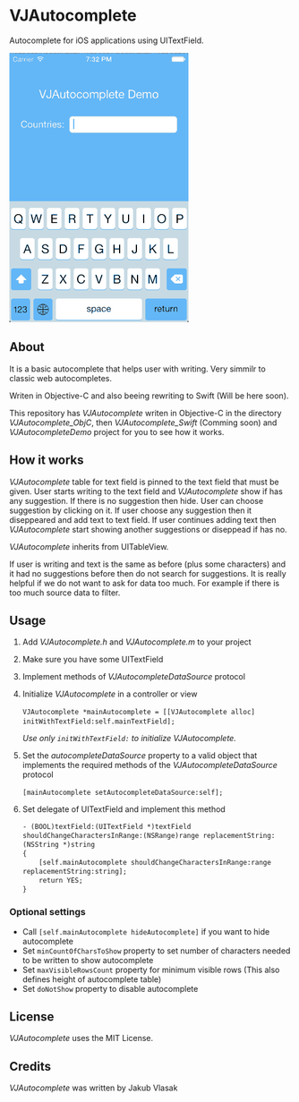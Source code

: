 VJAutocomplete
===================
Autocomplete for iOS applications using UITextField. 

![Alt text](/autocompleteDemo.gif "Demo")

About
--------
It is a basic autocomplete that helps user with writing. Very simmilr to classic web autocompletes.

Writen in Objective-C and also beeing rewriting to Swift (Will be here soon).

This repository has _VJAutocomplete_ writen in Objective-C in the directory _VJAutocomplete_ObjC_, then _VJAutocomplete_Swift_ (Comming soon) and _VJAutocompleteDemo_ project for you to see how it works. 

How it works
--------
_VJAutocomplete_ table for text field is pinned to the text field that must be given. User starts writing to the text field and _VJAutocomplete_ show if has any suggestion. If there is no suggestion then hide. User can choose suggestion by clicking on it. If user choose any suggestion then it diseppeared and add text to text field. If user continues adding text then _VJAutocomplete_ start showing another suggestions or diseppead if has no.

_VJAutocomplete_ inherits from UITableView.

If user is writing and text is the same as before (plus some characters) and it had no suggestions before then do not search for suggestions. It is really helpful if we do not want to ask for data too much. For example if there is too much source data to filter.

Usage
--------
1. Add _VJAutocomplete.h_ and _VJAutocomplete.m_ to your project
2. Make sure you have some UITextField 
3. Implement methods of _VJAutocompleteDataSource_ protocol
4. Initialize _VJAutocomplete_ in a controller or view

    ```VJAutocomplete *mainAutocomplete = [[VJAutocomplete alloc] initWithTextField:self.mainTextField];```

    *Use only `initWithTextField:` to initialize _VJAutocomplete_.*

5. Set the _autocompleteDataSource_ property to a valid object that implements the required methods of the _VJAutocompleteDataSource_ protocol

    ```[mainAutocomplete setAutocompleteDataSource:self];```

6. Set delegate of UITextField and implement this method

    ```
    - (BOOL)textField:(UITextField *)textField shouldChangeCharactersInRange:(NSRange)range replacementString:(NSString *)string
    {
        [self.mainAutocomplete shouldChangeCharactersInRange:range replacementString:string];
        return YES;
    }
    ```

### Optional settings ######

- Call `[self.mainAutocomplete hideAutocomplete]` if you want to hide autocomplete
- Set `minCountOfCharsToShow` property to set number of characters needed to be written to show autocomplete
- Set `maxVisibleRowsCount` property for minimum visible rows (This also defines height of autocomplete table)
- Set `doNotShow` property to disable autocomplete

License
--------
_VJAutocomplete_ uses the MIT License.

Credits
--------
_VJAutocomplete_ was written by Jakub Vlasak



